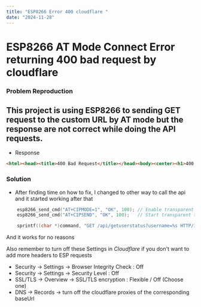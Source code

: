 ```yaml
---
title: "ESP8266 Error 400 cloudflare " 
date: "2024-11-28"
---
```



# ESP8266 AT Mode Connect Error returning 400 bad request by cloudflare 
### Problem Reproduction
This project is using ESP8266 to sending GET request to the custom URL by AT mode
but the response are not correct while doing the API requests.
---

* Response 
```html
<html><head><title>400 Bad Request</title></head><body><center><h1>400 Bad Request</h1></center><hr><center>cloudflare</center></body></html>
```

### Solution 
* After finding time on how to fix, I changed to other way to call the api and it started working after that
```c
    esp8266_send_cmd("AT+CIPMODE=1", "OK", 100); // Enable transparent transmission
    esp8266_send_cmd("AT+CIPSEND", "OK", 100);   // Start transparent transmission

    sprintf((char *)command, "GET /api/getuserstatus?username=%s HTTP/1.1\r\nHost: elec3300.marcoko.com\r\nConnection: close\r\n\r\n", username);
```
And it works for no reasons 

Also remember to turn off these Settings in *Cloudflare* if you don't want to add more headers to ESP requests 

- Security -> Settings -> Browser Integrity Check : Off
- Security -> Settings -> Security Level : Off
- SSL/TLS -> Overview -> SSL/TLS encryption : Flexible / Off (Choose one)
- DNS -> Records -> turn off the cloudflare proxies of the corresponding baseUrl

